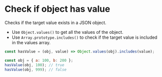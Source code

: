 # Check if object has value

Checks if the target value exists in a JSON object.

* Use `Object.values()` to get all the values of the object.
* Use `Array.prototype.includes()` to check if the target value is included in the values array.

```js
const hasValue = (obj, value) => Object.values(obj).includes(value);
```

```js
const obj = { a: 100, b: 200 };
hasValue(obj, 100); // true
hasValue(obj, 999); // false
```
